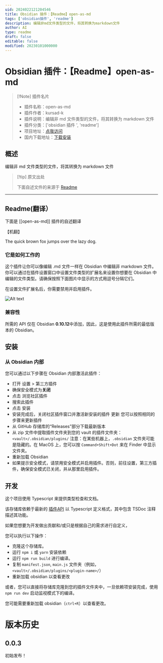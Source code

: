 ```yaml
---
uid: 2024022121204546
title: Obsidian 插件：【Readme】open-as-md
tags: ['obsidian插件', 'readme']
description: 编辑非md文件类型的文件，将其转换为markdown文件
author: AI
type: readme
draft: false
editable: false
modified: 20230101000000
---
```


# Obsidian 插件：【Readme】open-as-md

> [!Note] 插件名片
> - 插件名称：open-as-md
> - 插件作者：kursad-k
> - 插件说明：编辑非 md 文件类型的文件，将其转换为 markdown 文件
> - 插件分类：['obsidian 插件 ', 'readme']
> - 项目地址：[点我访问](https://github.com/kursad-k/obsidian-openasmd)
> - 国内下载地址：[下载安装](https://pkmer.cn/products/plugin/pluginMarket/?open-as-md)

## 概述

编辑非 md 文件类型的文件，将其转换为 markdown 文件

> [!tip] 原文出处
>
>下面自述文件的来源于 [Readme](https://ghproxy.net/https://raw.githubusercontent.com/kursad-k/obsidian-openasmd/main/README.md)

---

## Readme(翻译）

下面是 [[open-as-md]] 插件的自述翻译

【机翻】

The quick brown fox jumps over the lazy dog.

### 它是如何工作的

这个插件让你可以像编辑 .md 文件一样在 Obsidian 中编辑非 markdown 文件。你可以通过在插件设置窗口中设置文件类型的扩展名来设置你想要在 Obsidian 中编辑的文件类型。请确保按照下面图片中显示的方式用逗号分隔它们。

在设置文件扩展名后，你需要禁用并启用插件。

![Alt text](https://cdn.pkmer.cn/covers/open-as-md_2_0.png!pkmer)

### 兼容性

所需的 API 仅在 Obsidian **0.10.12**中添加，因此，这是使用此插件所需的最低版本的 Obsidian。

## 安装

### 从 Obsidian 内部

您可以通过以下步骤在 Obsidian 内部激活此插件：

- 打开 设置 > 第三方插件
- 确保安全模式为**关闭**
- 点击 浏览社区插件
- 搜索此插件
- 点击 安装
- 安装完成后，关闭社区插件窗口并激活新安装的插件
更新
您可以按照相同的步骤来更新插件
- 从 GitHub 存储库的“Releases”部分下载最新版本
- 从 zip 文件中提取插件文件夹到您的 vault 的插件文件夹：`<vault>/.obsidian/plugins/`
注意：在某些机器上，`.obsidian` 文件夹可能是隐藏的。在 MacOS 上，您可以按 `Command+Shift+Dot` 来在 Finder 中显示文件夹。
- 重新加载 Obsidian
- 如果提示安全模式，请禁用安全模式并启用插件。否则，前往设置，第三方插件，确保安全模式已关闭，并从那里启用插件。

## 开发

这个项目使用 Typescript 来提供类型检查和文档。

该存储库依赖于最新的 [插件API](https://github.com/obsidianmd/obsidian-api) 以 Typescript 定义格式，其中包含 TSDoc 注释描述其功能。

如果您想要为开发做出贡献和/或只是根据自己的需求进行自定义，

您可以执行以下操作：

- 克隆这个存储库。
- 运行 `npm i` 或 `yarn` 安装依赖
- 运行 `npm run build` 进行编译。
- 复制 `manifest.json`, `main.js` 文件夹（例如，`<vault>/.obsidian/plugins/<plugin-name>/`）
- 重新加载 obsidian 以查看更改

或者，您可以直接将存储库克隆到您的插件文件夹中，一旦依赖项安装完成，使用 `npm run dev` 启动监视模式下的编译。

您可能需要重新加载 obsidian（`ctrl+R`）以查看更改。

# 版本历史

## 0.0.3

初始发布！
